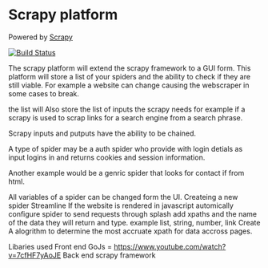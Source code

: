 # Scrapy platform

Powered by [Scrapy](https://github.com/scrapy/scrapy)

[![Build Status](https://travis-ci.org/joemccann/dillinger.svg?branch=master)](https://travis-ci.org/joemccann/dillinger)

The scrapy platform will extend the scrapy framework to a GUI form.
This platform will store a list of your spiders and the ability to check if they are still viable.
For example a website can change causing the webscraper in some cases to break.

the list will Also store the list of inputs the scrapy needs for example if a scrapy is used to scrap links for a search engine from a search phrase.

Scrapy inputs and putputs have the ability to be chained.

A type of spider may be a auth spider who provide with  login detials as input logins in and returns cookies and session information.

Another example would be a genric spider that looks for contact if from html.

All variables of a spider can be changed form the UI.
Createing a new spider
Streamline
If the website is rendered in javascript automically configure spider to send requests through splash
add xpaths and the name of the data they will return and type.
example list, string, number, link
Create A alogrithm to determine the most accruate xpath for data accross pages.

Libaries used
Front end
GoJs = https://www.youtube.com/watch?v=7cfHF7yAoJE
Back end
scrapy framework

